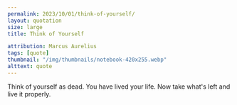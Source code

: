 ```yaml
---
permalink: 2023/10/01/think-of-yourself/
layout: quotation
size: large
title: Think of Yourself

attribution: Marcus Aurelius
tags: [quote]
thumbnail: "/img/thumbnails/notebook-420x255.webp"
alttext: quote
---
```


Think of yourself as dead. You have lived your life. Now take what's left and live it properly.
